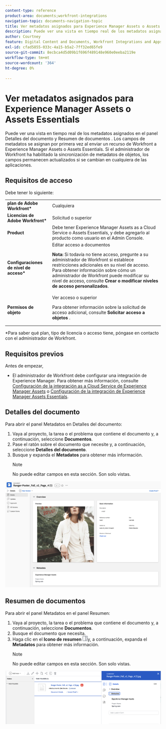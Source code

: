```yaml
---
content-type: reference
product-area: documents;workfront-integrations
navigation-topic: documents-navigation-topic
title: Ver metadatos asignados para Experience Manager Assets o Assets Essentials
description: Puede ver una vista en tiempo real de los metadatos asignados en el panel Detalles del documento y Resumen de documentos .
author: Courtney
feature: Digital Content and Documents, Workfront Integrations and Apps
exl-id: cfad5855-033c-4a15-b5a2-7ff32ed65fe9
source-git-commit: 8ecbca4d5d09b1f696f489148e960e0eeba2119e
workflow-type: tm+mt
source-wordcount: '364'
ht-degree: 0%

---
```


# Ver metadatos asignados para Experience Manager Assets o Assets Essentials

Puede ver una vista en tiempo real de los metadatos asignados en el panel Detalles del documento y Resumen de documentos . Los campos de metadatos se asignan por primera vez al enviar un recurso de Workfront a Experience Manager Assets o Assets Essentials. Si el administrador de Workfront ha habilitado la sincronización de metadatos de objetos, los campos permanecen actualizados si se cambian en cualquiera de las aplicaciones.

## Requisitos de acceso

Debe tener lo siguiente:

<table>
  <tr>
   <td><strong>plan de Adobe Workfront*</strong>
   </td>
   <td>Cualquiera
   </td>
  </tr>
  <tr>
   <td><strong>Licencias de Adobe Workfront*</strong>
   </td>
   <td>Solicitud o superior
   </td>
  </tr>
  <tr>
   <td><strong>Product</strong>
   </td>
   <td>Debe tener Experience Manager Assets as a Cloud Service o Assets Essentials, y debe agregarlo al producto como usuario en el Admin Console.
   </td>
  </tr>
  <tr>
   <td><strong>Configuraciones de nivel de acceso*</strong>
   </td>
   <td>Editar acceso a documentos
<p>
<strong>Nota: </strong>Si todavía no tiene acceso, pregunte a su administrador de Workfront si establece restricciones adicionales en su nivel de acceso. Para obtener información sobre cómo un administrador de Workfront puede modificar su nivel de acceso, consulte <strong>Crear o modificar niveles de acceso personalizados</strong>.
   </td>
  </tr>
  <tr>
   <td><strong>Permisos de objeto</strong>
   </td>
   <td>Ver acceso o superior
<p>
Para obtener información sobre la solicitud de acceso adicional, consulte <strong>Solicitar acceso a objetos </strong>.
   </td>
  </tr>
</table>


*Para saber qué plan, tipo de licencia o acceso tiene, póngase en contacto con el administrador de Workfront.


## Requisitos previos

Antes de empezar,

* El administrador de Workfront debe configurar una integración de Experience Manager. Para obtener más información, consulte [Configuración de la integración as a Cloud Service de Experience Manager Assets](/help/quicksilver/administration-and-setup/configure-integrations/configure-aacs-integration.md) o [Configuración de la integración de Experience Manager Assets Essentials](/help/quicksilver/documents/adobe-workfront-for-experience-manager-assets-essentials/setup-asset-essentials.md).


## Detalles del documento

Para abrir el panel Metadatos en Detalles del documento:

1. Vaya al proyecto, la tarea o el problema que contiene el documento y, a continuación, seleccione **Documentos**.
1. Pase el ratón sobre el documento que necesite y, a continuación, seleccione **Detalles del documento**.
1. Busque y expanda el **Metadatos** para obtener más información.
   >[!NOTE]
   >
   >No puede editar campos en esta sección. Son solo vistas.

![panel de detalles del documento](assets/metadata-panel-doc-details.png)


## Resumen de documentos

Para abrir el panel Metadatos en el panel Resumen:

1. Vaya al proyecto, la tarea o el problema que contiene el documento y, a continuación, seleccione **Documentos**.
1. Busque el documento que necesita.
1. Haga clic en el **Icono de resumen** ![icono de resumen](assets/summary-panel-icon.png)y, a continuación, expanda el **Metadatos** para obtener más información.
   >[!NOTE]
   >
   >No puede editar campos en esta sección. Son solo vistas.

![resumen de documentos](assets/metadata-panel-summary.png)
